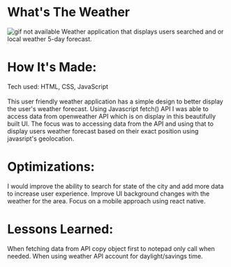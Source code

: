 <div id="header" >
 <h1  class="heading-element" dir="auto">What's The Weather</h1>
 <img src="https://i.imgur.com/bwYnp1S.gif" alt="gif not available">
Weather application that displays users searched and or local weather 5-day forecast.
</div>

<div id="header" >
 <h1 class="heading-element" dir="auto">How It's Made:</h1>
 Tech used: HTML, CSS, JavaScript<br/><br/>
 This user friendly weather application has a simple design to better display the user's weather forecast. Using Javascript fetch() API I was able to access data from openweather API which is on display in this beautifully built UI. The focus was to accessing data from the API and using that to display users weather forecast based on their exact position using javasript's geolocation.
</div>


<div id="header" >
 <h1 class="heading-element" dir="auto">Optimizations:</h1>
 I would improve the ability to search for state of the city and add more data to increase user experience. Improve UI background changes with the weather for the area. Focus on a mobile approach using react native.
</div>

<div id="header">
 <h1 class="heading-element" dir="auto">Lessons Learned:</h1>
  When fetching data from API copy object first to notepad only call when needed. When using weather API account for daylight/savings time.
</div>
